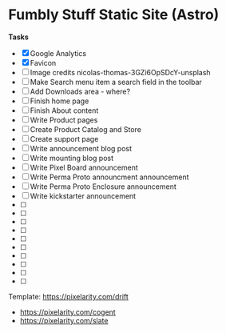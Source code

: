 # Fumbly Stuff Static Site (Astro)

**Tasks**

- [x] Google Analytics
- [x] Favicon
- [ ] Image credits nicolas-thomas-3GZi6OpSDcY-unsplash
- [ ] Make Search menu item a search field in the toolbar
- [ ] Add Downloads area - where?
- [ ] Finish home page
- [ ] Finish About content
- [ ] Write Product pages
- [ ] Create Product Catalog and Store
- [ ] Create support page
- [ ] Write announcement blog post
- [ ] Write mounting blog post
- [ ] Write Pixel Board announcement
- [ ] Write Perma Proto announcment announcement
- [ ] Write Perma Proto Enclosure announcement
- [ ] Write kickstarter announcement
- [ ] 
- [ ] 
- [ ] 
- [ ] 
- [ ] 
- [ ] 
- [ ] 
- [ ] 
- [ ] 
- [ ] 

Template: https://pixelarity.com/drift

* https://pixelarity.com/cogent
* https://pixelarity.com/slate
